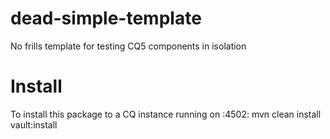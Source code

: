dead-simple-template
====================

No frills template for testing CQ5 components in isolation

Install
========

To install this package to a CQ instance running on :4502:
	mvn clean install vault:install